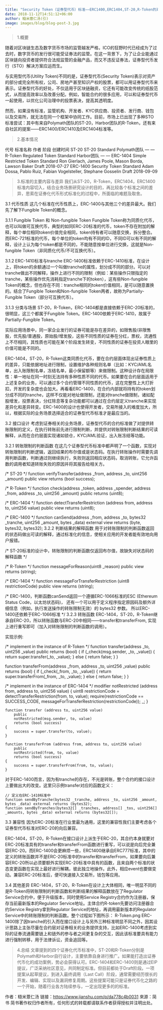 ```yaml
---
title: "Security Token（证券型代币）标准——ERC1400,ERC1404,ST-20,R-Token的对比"
date: 2018-11-12T14:51:12+06:00
author: 糙米薏仁汤(引)
image: images/blog/blog-post-3.jpg
---
```


> 1.概要

随着对区块链生态及数字货币市场的监管越发严格，ICO的狂野时代已经成为了过去时，数字货币的发行很可能受证券法的监管。在这一背景下，为了让企业能通过区块链向投资者提供符合法规监管的金融产品，而又不违反证券法，证券型代币发行（STO）解决方案应运而生。

与实用型代币(Utility Token)不同的是，证券型代币(Security Token)表示对资产的部分或完全所有权，公司、房地产甚至知识产权的股票，都可以用证券型代币来表示。证券型代币的好处，不仅适用于区块链融资，它还有可能改变传统的纸股范式，从而提高效率以及改善分配。例如，智能合约的很多应用，可以和证券型代币一起使用，以优化公司治理中的投票表决，提高其透明度。

然而，如果没有标准，监管机构、开发者、KYC供应商、投资者、发行商、钱包以及交易所，就无法在同一个框架中协同工作。目前，市场上已出现了多种STO标准尝试：其中有来自Polymath团队的ST-20，Harbor团队的R-Token，还有来自社区的提案——ERC1400/ERC1410及ERC1404标准等。

> 2.基本情况

代号	标准名称	作者	阶段	创建时间
ST-20	ST-20 Standard	Polymath团队	—	—
R-Token	Regulated Token Standard	Harbor团队	—	—
ERC-1404	Simple Restricted Token Standard	Ron Gierlach, James Poole, Mason Borda, Lawson Baker	Draft	2018-07-27
ERC-1400	Security Token Standard	Adam Dossa, Pablo Ruiz, Fabian Vogelsteller, Stephane Gosselin	Draft	2018-09-09

> 3.标准的主要内容与差异
我们从ST-20，R-Token，ERC1404，ERC1400标准内容切入，结合业务场景研究设计的目的，再比较各个标准之间的差异，思索在证券化代币形式标准化的过程中，所面临的难题及取舍。

3.1 代币性质
这几个标准在代币性质上，ERC-1400与其他三个的差异最大。我们先了解下Fungible Token的概念。

3.1.1 Fungible Token 和 Non-fungible Token
Fungible Token称为同质化代币，也可以叫做可互换代币，典型的如同ERC-20标准的代币，token不存在附加的解释，每个单位相同token价值完全相同，token持有者可以随意交换，拆分整合。而ERC-721标准的代币，每个单位的token均有不同的ID，不同ID可以有不同的解释，设计上认为每个token都是不同的，不能随意按单位进行交换，这就是Non-fungible Token（非同质化代币/不可互换代币）。

3.1.2 ERC-1410标准与tranche
ERC-1400标准依赖于ERC-1410标准，在设计上，将token的余额通过一个叫做tranche的属性，划分成不同的部分。可以对tranche做出不同解释，操作上进行不同的限制（例如：某些操作只限指定的tranche，某些操作优先消耗指定tranche下的token），这有些Non-fungible Token的概念，但也存在不同：tranche相同的token价值相同，是可以随意置换的。结合了Fungible Token和Non-fungible Token两者，故称为Partially-Fungible Token（部分可互换代币）。

3.1.3 分类与场景
ST-20，R-Token，ERC-1404都是直接依赖于ERC-20标准的，很明显，这三个都属于Fungible Token。ERC-1400依赖于ERC-1410，故属于Partially-Fungible Token。

实际应用场景中，同一家企业发行的证券可能是存在差异的，如限售股/非限售股，优先股/普通股，原始股/增发股，这些不同性质的证券在分红，票权，流通性上不尽相同，其性质也可能在某个阶段发生转变，不同性质的证券在投资人眼里的价值可能是不同的。

ERC-1404，ST-20，R-Token这类同质化代币，要在合约层面体现出证券性质上的差异，只能依据地址进行限制，设置维护各种规则名单（比如：KYC/AML名单，出入账限制名单，冻结名单，最小保留额等）来做限制。这种设计存在局限性：单一地址在同一时刻无法持有多种性质不同的代币。如果要在合约层面适用于上述复杂的业务，可以通过多个合约管理不同性质的代币，这在完整性上大打折扣，开发的复杂度也会加大。再看看ERC-1400，在合约内部就将持有的token划分成不同的tranche，这样不仅能对地址做限制，还能对tranche做限制，诸如配股增发，投票表决，分红除息等复杂功能都可以通过在合约层定义tranche来实现差异化和差异转变。ERC-1400的设计也使得开发者，交易所接入的难度加大，所以，根据实际的业务场景选择适合的证券型代币标准才是最应当的。

3.2 接口设计
考虑到证券相关的业务场景，证券型代币的合约标准做了对提供转账限制的定义，在执行转账前先进行限制判断，并提供对转账限制判断结果的可读解释，从而在合约层面实现诸如锁仓，KYC/AML验证，出入账冻结等功能。

3.2.1 转账限制的判断函数
在这几个证券型代币标准中都声明了一个函数，实现对转账限制的判断逻辑，返回结果的布尔值或是状态码。在执行转账操作时需要先调用判断函数，判断通过则继续执行，失败则返回相应状态码，取消转账，它允许函数的调用者知道转账失败的原因并将其报告给相关方。

/* ST-20 */
function verifyTransfer(address _from, address _to, uint256 _amount) public view returns (bool success);

/* R-Token */
function check(address _token, address _spender, address _from, address _to, uint256 _amount) public returns (uint8);

/* ERC-1404 */
function detectTransferRestriction (address from, address to, uint256 value) public view returns (uint8);

/* ERC-1400 */
function canSend(address _from, address _to, bytes32 _tranche, uint256 _amount, bytes _data) external view returns (byte, bytes32, bytes32);
3.2.2 判断结果的解释函数
用于对转账限制的判断函数返回的状态码做出可读的解释，通过标准化的信息，使相关应用的开发者能有效地向用户报错。

/* ST-20标准的设计中，转账限制的判断函数仅返回布尔值，故缺失对状态码的解释函数 */

/* R-Token */
function messageForReason(uint8 _reason) public view returns (string);

/* ERC-1404 */
function messageForTransferRestriction (uint8 restrictionCode) public view returns (string);

/* ERC-1400，判断函数canSend返回一个遵循ERC-1066标准的ESC (Ethereum Status Code，以太坊状态码)，
还有一个可以用于定义程序指定原因码及额外详细信息（例如，执行发送操作的转账限制无效）的 bytes32 参数。
所以ERC-1400还依赖于ERC-1066标准 */
3.2.3 转账函数
ERC-1404，ST-20，R-Token继承自ERC-20，所以转账函数与ERC-20中相同——transfer和transferFrom, 实现上进行重写即可（加入对转账限制的判断函数的调用）。

实现示例:

/* implement in the instance of R-Token */
  function transfer(address _to, uint256 _value) public returns (bool) {
    if (_check(msg.sender, _to, _value)) {
      return super.transfer(_to, _value);
    } else {
      return false;
    }
  }

  function transferFrom(address _from, address _to, uint256 _value) public returns (bool) {
    if (_check(_from, _to, _value)) {
      return super.transferFrom(_from, _to, _value);
    } else {
      return false;
    }
  }
  
  
/* implement in the instance of ERC-1404 */ 
    modifier notRestricted (address from, address to, uint256 value) {
        uint8 restrictionCode = detectTransferRestriction(from, to, value);
        require(restrictionCode == SUCCESS_CODE, messageForTransferRestriction(restrictionCode));
        _;
    }

    function transfer (address to, uint256 value)
        public
        notRestricted(msg.sender, to, value)
        returns (bool success)
    {
        success = super.transfer(to, value);
    }
    
    function transferFrom (address from, address to, uint256 value)
        public
        notRestricted(from, to, value)
        returns (bool success)
    {
        success = super.transferFrom(from, to, value);
    }
对于ERC-1400而言，因为有tranche的存在，不光是转账，整个合约的接口设计上要做出大的改变。这里只示例transfer对应的函数定义：

    // 定义在ERC-1410标准中
    function sendByTranche(bytes32 _tranche, address _to, uint256 _amount, bytes _data) external returns (bytes32);
    function sendByTranches(bytes32[] _tranches, address[] _tos, uint256[] _amounts, bytes _data) external returns (bytes32[]);
3.3 兼容性
因为ERC-20标准在行业里最为通用，这里的兼容性我们主要考虑各个证券型代币标准对ERC-20的向后兼容。

ERC-1404，ST-20，R-Token在接口设计上派生于ERC-20，其合约本身就要对ERC-20标准具有的transfer和transferFrom函数进行重写，可以说是向后完全兼容ERC-20。而ERC-1400会更麻烦一些，ERC1400继承自ERC777标准，其中的定义的转账函数并不是ERC-20标准中的transfer和transferFrom，如果要向后兼容ERC-20所以必须要额外实现ERC-20标准中具有的函数，且来自两个标准的状态变更函数在实现上最好进行解耦，彼此独立地操作。此外，相应event也要做变动。兼容ERC-20标准后，便可快速接入交易所，钱包等应用。

3.4 其他差异
ERC-1404，ST-20，R-Token在设计上大体相同，唯一明显不同的是R-Token将转账限制的判断函数和判断结果的解释函数放在了Regulator Service合约中，便于升级版本，同时使用Service Registry合约作为注册器，保存当前最新版本的Regulator Service地址。主体合约R-token先要访问注册器合约Service Registry拿到Regulator Service的地址，再调用最新版本的Regulator Service中的转账限制的判断函数。整个过程如下图所示：
R-Token.png
ERC-1400除了因tranche的引入而在接口设计上与另外三种标准明显不同之外，因其设计思路上主张尽量在合约层对证券相关的业务提供支持，比如ERC-1400考虑到实际的证券流通需要链上和链外的参与者之间更复杂的交互，因此该标准要具有能力进行强制转移，用于法律诉讼，资金追回等。

> 4.总结
文章提到的四个证券化代币标准中，ST-20和R-Token分别是Polymath和Harbor自行设计，主要依靠自身进行推广。如果能打造出证券代币化的成功案例，势必会获得认可。ERC-1404和ERC-1400则是通过EIP提议，广泛采纳社区意见，共同制定标准。但目前都处于Draft阶段。一项提案从起草提议，到进入最终调用（Last Call）阶段，通常需要经历很长的开发、编辑、实现以及漏洞修复周期。这些提案可能只是证券代币化之路的一个开始，随着行业各方陆续参与，一定出现更多的的标准。

作者：糙米薏仁汤
链接：https://www.jianshu.com/p/da778c4b0031
來源：简书
简书著作权归作者所有，任何形式的转载都请联系作者获得授权并注明出处。